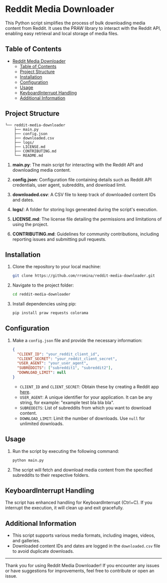 # Reddit Media Downloader

This Python script simplifies the process of bulk downloading media content from Reddit. It uses the PRAW library to interact with the Reddit API, enabling easy retrieval and local storage of media files.

## Table of Contents

- [Reddit Media Downloader](#reddit-media-downloader)
  - [Table of Contents](#table-of-contents)
  - [Project Structure](#project-structure)
  - [Installation](#installation)
  - [Configuration](#configuration)
  - [Usage](#usage)
  - [KeyboardInterrupt Handling](#keyboardinterrupt-handling)
  - [Additional Information](#additional-information)

## Project Structure

```plaintext
└── reddit-media-downloader
    ├── main.py
    ├── config.json
    ├── downloaded.csv
    ├── logs/
    ├── LICENSE.md
    ├── CONTRIBUTING.md
    └── README.md
```

1. **main.py**: The main script for interacting with the Reddit API and downloading media content.

2. **config.json**: Configuration file containing details such as Reddit API credentials, user agent, subreddits, and download limit.

3. **downloaded.csv**: A CSV file to keep track of downloaded content IDs and dates.

4. **logs/**: A folder for storing logs generated during the script's execution.

5. **LICENSE.md**: The license file detailing the permissions and limitations of using the project.

6. **CONTRIBUTING.md**: Guidelines for community contributions, including reporting issues and submitting pull requests.

## Installation

1. Clone the repository to your local machine:

   ```bash
   git clone https://github.com/rromina/reddit-media-downloader.git
   ```

2. Navigate to the project folder:

   ```bash
   cd reddit-media-downloader
   ```

3. Install dependencies using pip:

   ```bash
   pip install praw requests colorama
   ```

## Configuration

1. Make a `config.json` file and provide the necessary information:

   ```json
   {
     "CLIENT_ID": "your_reddit_client_id",
     "CLIENT_SECRET": "your_reddit_client_secret",
     "USER_AGENT": "your_user_agent",
     "SUBREDDITS": ["subreddit1", "subreddit2"],
     "DOWNLOAD_LIMIT": null
   }
   ```

   - `CLIENT_ID` and `CLIENT_SECRET`: Obtain these by creating a Reddit app [here](https://www.reddit.com/prefs/apps).
   - `USER_AGENT`: A unique identifier for your application. It can be any string, for example: "example test bla bla bla".
   - `SUBREDDITS`: List of subreddits from which you want to download content.
   - `DOWNLOAD_LIMIT`: Limit the number of downloads. Use `null` for unlimited downloads.

## Usage

1. Run the script by executing the following command:

   ```bash
   python main.py
   ```

2. The script will fetch and download media content from the specified subreddits to their respective folders.

## KeyboardInterrupt Handling

The script has enhanced handling for KeyboardInterrupt (Ctrl+C). If you interrupt the execution, it will clean up and exit gracefully.

## Additional Information

- This script supports various media formats, including images, videos, and galleries.
- Downloaded content IDs and dates are logged in the `downloaded.csv` file to avoid duplicate downloads.

---

Thank you for using Reddit Media Downloader! If you encounter any issues or have suggestions for improvements, feel free to contribute or open an issue.
